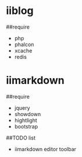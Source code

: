 # iiblog

##require
 * php
 * phalcon
 * xcache
 * redis




# iimarkdown
##require
 * jquery
 * showdown
 * hightlight
 * bootstrap

##TODO list
  * iimarkdown editor toolbar
